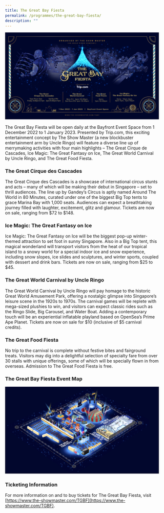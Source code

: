 ```yaml
---
title: The Great Bay Fiesta
permalink: /programmes/the-great-bay-fiesta/
description: ""
---
```

![The Great Bay Fiesta](/images/tgbf.png)

The Great Bay Fiesta will be open daily at the Bayfront Event Space from 1 December 2022 to 1 January 2023. Presented by Trip.com, this exciting entertainment concept by The Show Master (a new blockbuster entertainment arm by Uncle Ringo) will feature a diverse line up of merrymaking activities with four main highlights – The Great Cirque de Cascades, Ice Magic: The Great Fantasy on Ice, The Great World Carnival by Uncle Ringo, and The Great Food Fiesta.

### The Great Cirque des Cascades

The Great Cirque des Cascades is a showcase of international circus stunts and acts – many of which will be making their debut in Singapore – set to thrill audiences. The line up by Gandey’s Circus is aptly named Around The World in 80 Minutes, curated under one of the biggest Big Top tents to grace Marina Bay with 1,000 seats. Audiences can expect a breathtaking journey filled with laughter, excitement, glitz and glamour. Tickets are now on sale, ranging from $72 to $148.

### Ice Magic: The Great Fantasy on Ice

Ice Magic: The Great Fantasy on Ice will be the biggest pop-up winter-themed attraction to set foot in sunny Singapore. Also in a Big Top tent, this magical wonderland will transport visitors from the heat of our tropical island to a snowy world for a special indoor ice and snow experience, including snow slopes, ice slides and sculptures, and winter sports, coupled with dessert and drink bars. Tickets are now on sale, ranging from $25 to $45.

### The Great World Carnival by Uncle Ringo

The Great World Carnival by Uncle Ringo will pay homage to the historic Great World Amusement Park, offering a nostalgic glimpse into Singapore’s leisure scene in the 1920s to 1970s. The carnival games will be replete with mega-sized plushies to win, and visitors can expect classic rides such as the Ringo Slide, Big Carousel, and Water Boat. Adding a contemporary touch will be an experiential inflatable playland based on OpenSea’s Prime Ape Planet. Tickets are now on sale for $10 (inclusive of $5 carnival credits).

### The Great Food Fiesta

No trip to the carnival is complete without festive bites and fairground treats. Visitors may dig into a delightful selection of specialty fare from over 30 stalls with unique offerings, some of which will be specially flown in from overseas. Admission to The Great Food Fiesta is free.

### The Great Bay Fiesta Event Map

![Event Map](/images/tgbfmap.jpg)

### Ticketing Information

For more information on and to buy tickets for The Great Bay Fiesta, visit [https://www.the-showmaster.com/TGBF](https://www.the-showmaster.com/TGBF).